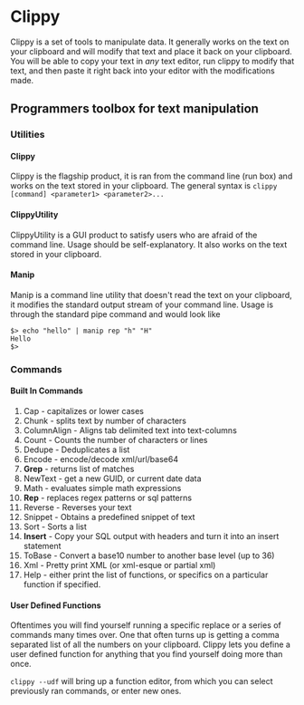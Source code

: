 # Clippy

Clippy is a set of tools to manipulate data.  It generally works on the text on your clipboard and will modify that text
and place it back on your clipboard.  You will be able to copy your text in *any* text editor, run clippy to modify 
that text, and then paste it right back into your editor with the modifications made.

## Programmers toolbox for text manipulation

### Utilities
#### Clippy

Clippy is the flagship product, it is ran from the command line (run box) and works on the text stored in your
clipboard.  The general syntax is `clippy [command] <parameter1> <parameter2>...`

#### ClippyUtility

ClippyUtility is a GUI product to satisfy users who are afraid of the command line.  Usage should be self-explanatory.
It also works on the text stored in your clipboard.

#### Manip 

Manip is a command line utility that doesn't read the text on your clipboard, it modifies the standard output stream
of your command line.  Usage is through the standard pipe command and would look like 

    $> echo "hello" | manip rep "h" "H"
    Hello
    $>
    
### Commands
#### Built In Commands

1. Cap - capitalizes or lower cases
2. Chunk - splits text by number of characters
3. ColumnAlign - Aligns tab delimited text into text-columns
4. Count - Counts the number of characters or lines
5. Dedupe - Deduplicates a list
6. Encode - encode/decode xml/url/base64
7. **Grep** - returns list of matches
8. NewText - get a new GUID, or current date data
9. Math - evaluates simple math expressions
10. **Rep** - replaces regex patterns or sql patterns
11. Reverse - Reverses your text
12. Snippet - Obtains a predefined snippet of text
13. Sort - Sorts a list
14. **Insert** - Copy your SQL output with headers and turn it into an  insert statement
15. ToBase - Convert a base10 number to another base level (up to 36)
16. Xml - Pretty print XML (or xml-esque or partial xml)
17. Help - either print the list of functions, or specifics on a particular function if specified.


#### User Defined Functions

Oftentimes you will find yourself running a specific replace or a series of commands many times over.  One that often turns up is getting a comma separated list of all the numbers on your clipboard.  Clippy lets you define a user defined function for anything that you find yourself doing more than once.

`clippy --udf` will bring up a function editor, from which you can select previously ran commands, or enter new ones.


